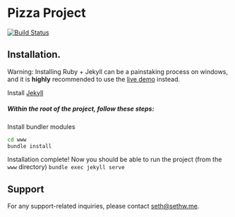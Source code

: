 # Pizza Project

[![Build Status](https://travis-ci.com/sethwalker1/pizza-project.svg?token=QwzyWZdv7HDK4kqmD2uU&branch=main)](https://travis-ci.com/sethwalker1/pizza-project)

## Installation.
Warning: Installing Ruby + Jekyll can be a painstaking process on windows, and it is **highly** recommended to use the [live demo](https://pizza-project.sethw.me/) instead.

Install [Jekyll](https://jekyllrb.com/docs/installation/)

##### Within the root of the project, follow these steps:
Install bundler modules
```bash
cd www
bundle install
```

Installation complete! Now you should be able to run the project (from the `www` directory)
`bundle exec jekyll serve`

## Support
For any support-related inquiries, please contact seth@sethw.me.
